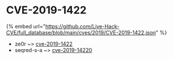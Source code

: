 # CVE-2019-1422
{% embed url="https://github.com/Live-Hack-CVE/full_database/blob/main/cves/2019/CVE-2019-1422.json" %}

* ze0r ~> [cve-2019-1422](https://www.alice-snow.ru/2019/database/cve-2019-1422/cve-2019-1422-ze0r)
* seqred-s-a ~> [cve-2019-14220](https://www.alice-snow.ru/2019/database/cve-2019-1422/cve-2019-14220-seqred-s-a)